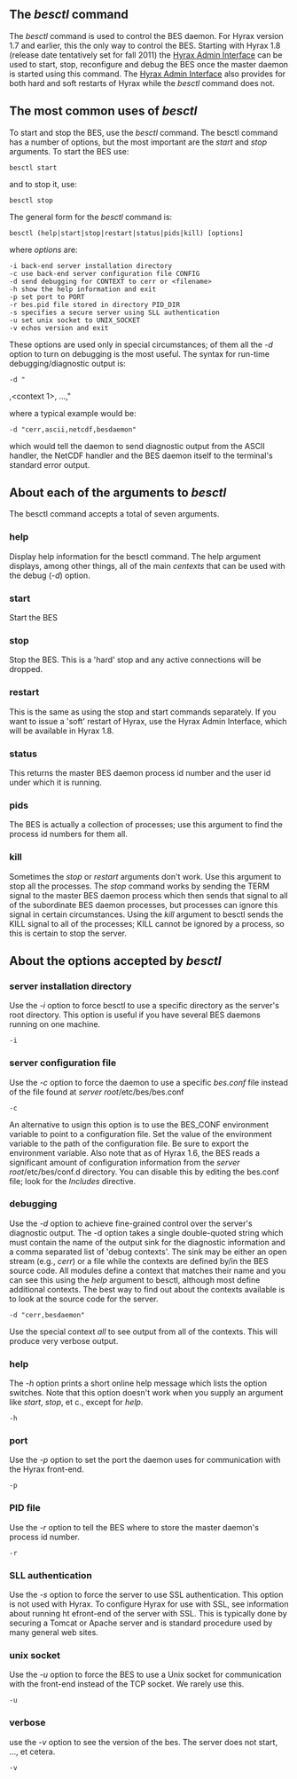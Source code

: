 ## The *besctl* command

The *besctl* command is used to control the BES daemon. For Hyrax
version 1.7 and earlier, this the only way to control the BES. Starting
with Hyrax 1.8 (release date tentatively set for fall 2011) the [Hyrax
Admin Interface](Hyrax_-_Administrators_Interface "wikilink") can be
used to start, stop, reconfigure and debug the BES once the master
daemon is started using this command. The [Hyrax Admin
Interface](Hyrax_-_Administrators_Interface "wikilink") also provides
for both hard and soft restarts of Hyrax while the *besctl* command does
not.

## The most common uses of *besctl*

To start and stop the BES, use the *besctl* command. The besctl command
has a number of options, but the most important are the *start* and
*stop* arguments. To start the BES use:

`besctl start`

and to stop it, use:

`besctl stop`

The general form for the *besctl* command is:

`besctl (help|start|stop|restart|status|pids|kill) [options]`

where *options* are:

    -i back-end server installation directory
    -c use back-end server configuration file CONFIG
    -d send debugging for CONTEXT to cerr or <filename>
    -h show the help information and exit
    -p set port to PORT
    -r bes.pid file stored in directory PID_DIR
    -s specifies a secure server using SLL authentication
    -u set unix socket to UNIX_SOCKET
    -v echos version and exit

These options are used only in special circumstances; of them all the
*-d* option to turn on debugging is the most useful. The syntax for
run-time debugging/diagnostic output is:

`-d "`

<output sink>

,\<context 1\>, ...,<context n>"

where a typical example would be:

`-d "cerr,ascii,netcdf,besdaemon"`

which would tell the daemon to send diagnostic output from the ASCII
handler, the NetCDF handler and the BES daemon itself to the terminal's
standard error output.

## About each of the arguments to *besctl*

The besctl command accepts a total of seven arguments.

### help

Display help information for the besctl command. The help argument
displays, among other things, all of the main *centexts* that can be
used with the debug (*-d*) option.

### start

Start the BES

### stop

Stop the BES. This is a 'hard' stop and any active connections will be
dropped.

### restart

This is the same as using the stop and start commands separately. If you
want to issue a 'soft' restart of Hyrax, use the Hyrax Admin Interface,
which will be available in Hyrax 1.8.

### status

This returns the master BES daemon process id number and the user id
under which it is running.

### pids

The BES is actually a collection of processes; use this argument to find
the process id numbers for them all.

### kill

Sometimes the *stop* or *restart* arguments don't work. Use this
argument to stop all the processes. The *stop* command works by sending
the TERM signal to the master BES daemon process which then sends that
signal to all of the subordinate BES daemon processes, but processes can
ignore this signal in certain circumstances. Using the *kill* argument
to besctl sends the KILL signal to all of the processes; KILL cannot be
ignored by a process, so this is certain to stop the server.

## About the options accepted by *besctl*

### server installation directory

Use the *-i* option to force besctl to use a specific directory as the
server's root directory. This option is useful if you have several BES
daemons running on one machine.

`-i `<directory>

### server configuration file

Use the *-c* option to force the daemon to use a specific *bes.conf*
file instead of the file found at *server root*/etc/bes/bes.conf

`-c `<configuration file path>

An alternative to usign this option is to use the BES_CONF environment
variable to point to a configuration file. Set the value of the
environment variable to the path of the configuration file. Be sure to
export the environment variable. Also note that as of Hyrax 1.6, the BES
reads a significant amount of configuration information from the *server
root*/etc/bes/conf.d directory. You can disable this by editing the
bes.conf file; look for the *Includes* directive.

### debugging

Use the *-d* option to achieve fine-grained control over the server's
diagnostic output. The -d option takes a single double-quoted string
which must contain the name of the output sink for the diagnostic
information and a comma separated list of 'debug contexts'. The sink may
be either an open stream (e.g., *cerr*) or a file while the contexts are
defined by/in the BES source code. All modules define a context that
matches their name and you can see this using the *help* argument to
besctl, although most define additional contexts. The best way to find
out about the contexts available is to look at the source code for the
server.

`-d "cerr,besdaemon"`

Use the special context *all* to see output from all of the contexts.
This will produce very verbose output.

### help

The *-h* option prints a short online help message which lists the
option switches. Note that this option doesn't work when you supply an
argument like *start*, *stop*, et c., except for *help*.

`-h`

### port

Use the *-p* option to set the port the daemon uses for communication
with the Hyrax front-end.

`-p `<number>

### PID file

Use the *-r* option to tell the BES where to store the master daemon's
process id number.

`-r `<directory>

### SLL authentication

Use the *-s* option to force the server to use SSL authentication. This
option is not used with Hyrax. To configure Hyrax for use with SSL, see
information about running ht efront-end of the server with SSL. This is
typically done by securing a Tomcat or Apache server and is standard
procedure used by many general web sites.

### unix socket

Use the *-u* option to force the BES to use a Unix socket for
communication with the front-end instead of the TCP socket. We rarely
use this.

`-u `<socket>

### verbose

use the *-v* option to see the version of the bes. The server does not
start, ..., et cetera.

`-v`